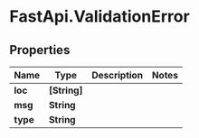 # FastApi.ValidationError

## Properties

Name | Type | Description | Notes
------------ | ------------- | ------------- | -------------
**loc** | **[String]** |  | 
**msg** | **String** |  | 
**type** | **String** |  | 


